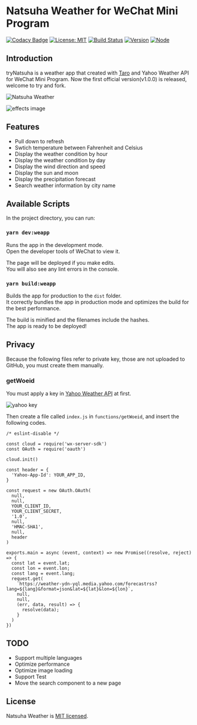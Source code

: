 # Natsuha Weather for WeChat Mini Program

[![Codacy Badge](https://api.codacy.com/project/badge/Grade/4bfa9469141e41949181fd7f0452c196)](https://app.codacy.com/app/YanceyOfficial/Natsuha-Weather?utm_source=github.com&utm_medium=referral&utm_content=YanceyOfficial/Natsuha-Weather&utm_campaign=Badge_Grade_Dashboard)
[![License: MIT](https://img.shields.io/badge/License-MIT-green.svg)](https://opensource.org/licenses/MIT)
[![Build Status](https://travis-ci.com/YanceyOfficial/Natsuha-Weather.svg?branch=master)](https://travis-ci.com/YanceyOfficial/Natsuha-Weather)
[![Version](https://img.shields.io/badge/version-1.0.0-blue.svg)](https://travis-ci.com/YanceyOfficial/Natsuha-Weather)
[![Node](https://img.shields.io/badge/node-%3E%3D8.0.0-green.svg)](https://travis-ci.com/YanceyOfficial/Natsuha-Weather)

## Introduction

tryNatsuha is a weather app that created with [Taro](https://github.com/NervJS/taro) 
and Yahoo Weather API for WeChat Mini Program. Now the first official version(v1.0.0) is released, 
welcome to try and fork.

![Natsuha Weather](https://yancey-assets.oss-cn-beijing.aliyuncs.com/natsuha_344.jpg)

![effects image](https://yancey-assets.oss-cn-beijing.aliyuncs.com/barcelona.jpg)

## Features

- Pull down to refresh
- Swtich temperature between Fahrenheit and Celsius
- Display the weather condition by hour
- Display the weather condition by day
- Display the wind direction and speed
- Display the sun and moon
- Display the precipitation forecast
- Search weather information by city name

## Available Scripts

In the project directory, you can run:

### `yarn dev:weapp`

Runs the app in the development mode.<br>
Open the developer tools of WeChat to view it.

The page will be deployed if you make edits.<br>
You will also see any lint errors in the console.

### `yarn build:weapp`

Builds the app for production to the `dist` folder.<br>
It correctly bundles the app in production mode and optimizes the build for the best performance.

The build is minified and the filenames include the hashes.<br>
The app is ready to be deployed!

## Privacy

Because the following files refer to private key, those are not uploaded to GitHub, 
you must create them manually.

### getWoeid

You must apply a key in [Yahoo Weather API](https://developer.yahoo.com/weather/) at first.

![yahoo key](https://yancey-assets.oss-cn-beijing.aliyuncs.com/Jietu20190221-135157.jpg)

Then create a file called `index.js` in `functions/getWoeid`, and insert the following codes.

    /* eslint-disable */

    const cloud = require('wx-server-sdk')
    const OAuth = require('oauth')

    cloud.init()

    const header = {
      'Yahoo-App-Id': YOUR_APP_ID,
    }

    const request = new OAuth.OAuth(
      null,
      null,
      YOUR_CLIENT_ID,
      YOUR_CLIENT_SECRET,
      '1.0',
      null,
      'HMAC-SHA1',
      null,
      header
    )

    exports.main = async (event, context) => new Promise((resolve, reject) => {
      const lat = event.lat;
      const lon = event.lon;
      const lang = event.lang;
      request.get(
        `https://weather-ydn-yql.media.yahoo.com/forecastrss?lang=${lang}&format=json&lat=${lat}&lon=${lon}`,
        null,
        null,
        (err, data, result) => {
          resolve(data);
        }
      )
    })

## TODO

- Support multiple languages
- Optimize performance
- Optimize image loading
- Support Test
- Move the search component to a new page

## License

Natsuha Weather is [MIT licensed](https://opensource.org/licenses/MIT).
